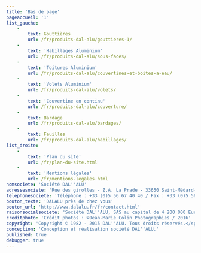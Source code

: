 ```yaml
---
title: 'Bas de page'
pageaccueil: '1'
list_gauche:
    -
        text: Gouttières
        url: /fr/produits-dal-alu/gouttieres-1/
    -
        text: 'Habillages Aluminium'
        url: /fr/produits-dal-alu/sous-faces/
    -
        text: 'Toitures Aluminium'
        url: /fr/produits-dal-alu/couvertines-et-boites-a-eau/
    -
        text: 'Volets Aluminium'
        url: /fr/produits-dal-alu/volets/
    -
        text: 'Couvertine en continu'
        url: /fr/produits-dal-alu/couverture/
    -
        text: Bardage
        url: /fr/produits-dal-alu/bardages/
    -
        text: Feuilles
        url: /fr/produits-dal-alu/habillages/
list_droite:
    -
        text: 'Plan du site'
        url: /fr/plan-du-site.html
    -
        text: 'Mentions légales'
        url: /fr/mentions-legales.html
nomsociete: 'Société DAL''ALU'
adressesociete: 'Rue des girolles - Z.A. La Prade - 33650 Saint-Médard-d''Eyrans'
telephonesociete: 'Téléphone : +33 (0)5 56 67 40 40 / Fax : +33 (0)5 56 67 40 50'
bouton_texte: 'DALALU près de chez vous'
bouton_url: 'http://www.dalalu.fr/fr/contact.html'
raisonsocialsociete: 'Société DAL''ALU, SAS au capital de 4 200 000 Euros - B 438 705 238 R.C.S BORDEAUX - N° TVA intracommunautaire : FR35 438 705 238'
creditphoto: 'Crédit photos : ©Jean-Marie Colin Photographies / 2016'
copyright: 'Copyright © 1982 - 2015 DAL''ALU. Tous droits réservés.</span>'
conception: 'Conception et réalisation société DAL''ALU.'
published: true
debugger: true
---
```


